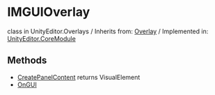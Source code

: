 # IMGUIOverlay
class in UnityEditor.Overlays
 / Inherits from: <a href="https://docs.unity3d.com/6000.0/Documentation/ScriptReference/Overlay.html">Overlay</a> / Implemented in: <a href="https://docs.unity3d.com/6000.0/Documentation/ScriptReference/UnityEditor.CoreModule.html">UnityEditor.CoreModule</a>
## Methods
- <a href="https://docs.unity3d.com/6000.0/Documentation/ScriptReference/IMGUIOverlay.CreatePanelContent.html">CreatePanelContent</a> returns VisualElement
- <a href="https://docs.unity3d.com/6000.0/Documentation/ScriptReference/IMGUIOverlay.OnGUI.html">OnGUI</a>
